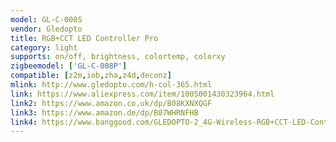 ```yaml
---
model: GL-C-008S
vendor: Gledopto
title: RGB+CCT LED Controller Pro
category: light
supports: on/off, brightness, colortemp, colorxy
zigbeemodel: ['GL-C-008P']
compatible: [z2m,iob,zha,z4d,deconz]
mlink: http://www.gledopto.com/h-col-365.html
link: https://www.aliexpress.com/item/1005001430323964.html
link2: https://www.amazon.co.uk/dp/B08KXNXQGF
link3: https://www.amazon.de/dp/B07WHRNFHB
link4: https://www.banggood.com/GLEDOPTO-2_4G-Wireless-RGB+CCT-LED-Controller-Pro-for-LED-Strip-Light-APP-Control-Compatible-With-ZIGBEE-3_0-Alexa-p-1839334.html
---
```


